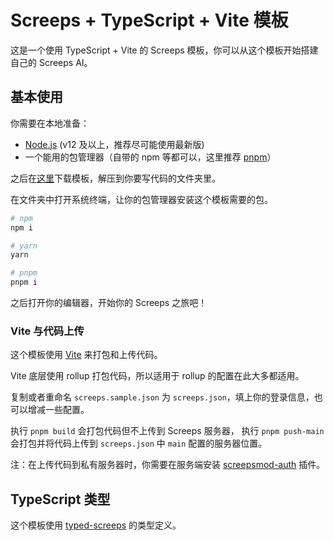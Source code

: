 # Screeps + TypeScript + Vite 模板

这是一个使用 TypeScript + Vite 的 Screeps 模板，你可以从这个模板开始搭建自己的 Screeps AI。

## 基本使用

你需要在本地准备：

- [Node.js](https://nodejs.org/zh-cn/) (v12 及以上，推荐尽可能使用最新版)
- 一个能用的包管理器（自带的 npm 等都可以，这里推荐 [pnpm](https://pnpm.io/zh/)）

之后在[这里](https://github.com/QiroNT/screeps-vite-ts-starter/archive/master.zip)下载模板，解压到你要写代码的文件夹里。

在文件夹中打开系统终端，让你的包管理器安装这个模板需要的包。

```bash
# npm
npm i

# yarn
yarn

# pnpm
pnpm i
```

之后打开你的编辑器，开始你的 Screeps 之旅吧！

### Vite 与代码上传

这个模板使用 [Vite](https://vitejs.dev/) 来打包和上传代码。

Vite 底层使用 rollup 打包代码，所以适用于 rollup 的配置在此大多都适用。

复制或者重命名 `screeps.sample.json` 为 `screeps.json`，填上你的登录信息，也可以增减一些配置。

执行 `pnpm build` 会打包代码但不上传到 Screeps 服务器，
执行 `pnpm push-main` 会打包并将代码上传到 `screeps.json` 中 `main` 配置的服务器位置。

注：在上传代码到私有服务器时，你需要在服务端安装 [screepsmod-auth](https://github.com/ScreepsMods/screepsmod-auth) 插件。

## TypeScript 类型

这个模板使用 [typed-screeps](https://github.com/screepers/typed-screeps) 的类型定义。
